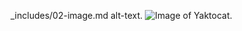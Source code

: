 _includes/02-image.md alt-text.
![Image of Yaktocat](https://octodex.github.com/images/yaktocat.png).
